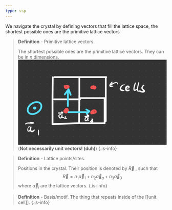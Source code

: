 ```yaml
---
type: ssp
---
```


We navigate the crystal by defining vectors that fill the lattice space, the shortest possible ones are the primitive lattice vectors

> **Definition** - Primitive lattice vectors.
> 
> The shortest possible ones are the primitive lattice vectors. They can be in $n$ dimensions.
> ![](assets/2022-10-09-18-51-11.png)
> (**Not necessarily unit vectors! (duh)**)
>{.is-info}

> **Definition** - Lattice points/sites.
> 
> Positions in the crystal. Their position is denoted by $\vec{R}$ , such that  
> $$
> \vec{R}=n_1 \vec{a}_1+n_2 \vec{a}_a+n_3 \vec{a}_3
> $$
> where $\vec{a}_i$ are the lattice vectors.
>{.is-info}

> **Definition** - Basis/motif.
> The thing that repeats inside of the [[unit cell]]. 
>{.is-info}